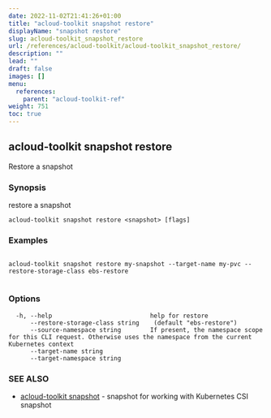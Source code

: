 ```yaml
---
date: 2022-11-02T21:41:26+01:00
title: "acloud-toolkit snapshot restore"
displayName: "snapshot restore"
slug: acloud-toolkit_snapshot_restore
url: /references/acloud-toolkit/acloud-toolkit_snapshot_restore/
description: ""
lead: ""
draft: false
images: []
menu:
  references:
    parent: "acloud-toolkit-ref"
weight: 751
toc: true
---
```

## acloud-toolkit snapshot restore

Restore a snapshot

### Synopsis

restore a snapshot

```
acloud-toolkit snapshot restore <snapshot> [flags]
```

### Examples

```

acloud-toolkit snapshot restore my-snapshot --target-name my-pvc --restore-storage-class ebs-restore
		
```

### Options

```
  -h, --help                           help for restore
      --restore-storage-class string    (default "ebs-restore")
      --source-namespace string        If present, the namespace scope for this CLI request. Otherwise uses the namespace from the current Kubernetes context
      --target-name string             
      --target-namespace string        
```

### SEE ALSO

* [acloud-toolkit snapshot](/references/acloud-toolkit/acloud-toolkit_snapshot/)	 - snapshot for working with Kubernetes CSI snapshot

